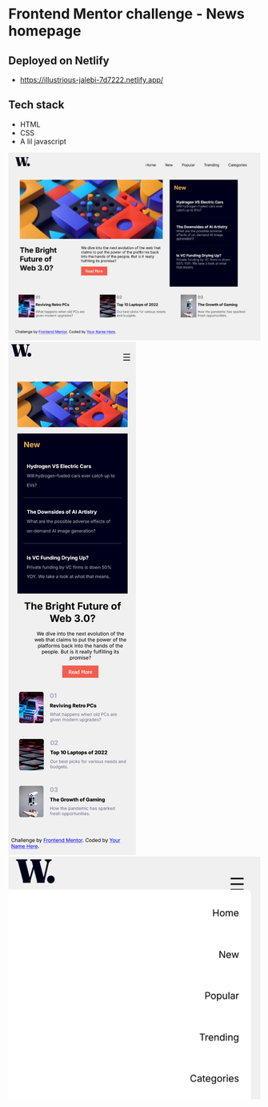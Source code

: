 # Frontend Mentor challenge - News homepage

## Deployed on Netlify
- https://illustrious-jalebi-7d7222.netlify.app/

## Tech stack
- HTML
- CSS
- A lil javascript

![Design preview for the News homepage coding challenge](final_desktop.png)
![Design preview for the News homepage coding challenge](final_mobile.png)
![Design preview for the News homepage coding challenge](nav_dropdown.png)
